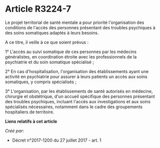 # Article R3224-7

Le projet territorial de santé mentale a pour priorité l'organisation des conditions de l'accès des personnes présentant des
troubles psychiques à des soins somatiques adaptés à leurs besoins.

A ce titre, il veille à ce que soient prévus :

1° L'accès au suivi somatique de ces personnes par les médecins généralistes, en coordination étroite avec les professionnels
de la psychiatrie et du soin somatique spécialisé ;

2° En cas d'hospitalisation, l'organisation des établissements ayant une activité en psychiatrie pour assurer à leurs
patients un accès aux soins somatiques, y compris spécialisés ;

3° L'organisation, par les établissements de santé autorisés en médecine, chirurgie et obstétrique, d'un accueil spécifique
des personnes présentant des troubles psychiques, incluant l'accès aux investigations et aux soins spécialisés nécessaires,
notamment dans le cadre des groupements hospitaliers de territoire.

**Liens relatifs à cet article**

_Créé par_:

  - Décret n°2017-1200 du 27 juillet 2017 - art. 1
